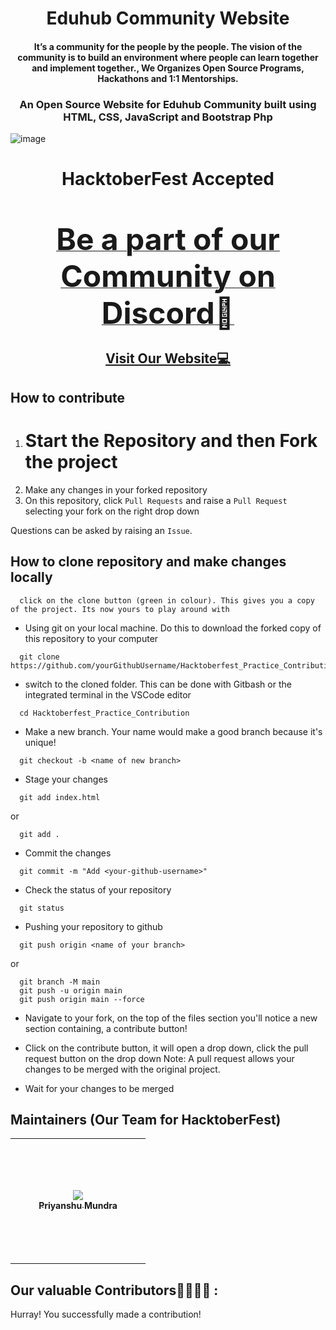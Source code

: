<h1 align="center">Eduhub Community Website </h1>
<h4 align="center"> It’s a community for the people by the people. The vision of the community is to build an environment where people can learn together and implement together., We Organizes Open Source Programs, Hackathons and 1:1 Mentorships. </h4>
<h3 align="center"> An Open Source Website for Eduhub Community built using HTML, CSS, JavaScript and Bootstrap Php </h3>

![image](https://res.cloudinary.com/practicaldev/image/fetch/s--u9O3bUqe--/c_imagga_scale,f_auto,fl_progressive,h_500,q_auto,w_1000/https://dev-to-uploads.s3.amazonaws.com/uploads/articles/12t9r8j7n9ynxbdzhs5p.png)

<h1 align="center">HacktoberFest Accepted </h1>
<br>
<p align="center">
<b><a href="https://discord.com/invite/b3ZJfH9eeN" target="_blank">
<font size="67"> Be a part of our Community on Discord🚀</font>
</a>
</b>
</p>
<h2 align="center">
<a href="http://eduhubcommunity.tech/" target="_blank">Visit Our Website💻</a>
</h2>

## How to contribute

1. # Start the Repository and then Fork the project
2. Make any changes in your forked repository
3. On this repository, click `Pull Requests` and raise a `Pull Request` selecting your fork on the right drop down

Questions can be asked by raising an `Issue`.

## How to clone repository and make changes locally

```
  click on the clone button (green in colour). This gives you a copy of the project. Its now yours to play around with
```

- Using git on your local machine. Do this to download the forked copy of this repository to your computer

```
  git clone https://github.com/yourGithubUsername/Hacktoberfest_Practice_Contribution
```

- switch to the cloned folder. This can be done with Gitbash or the integrated terminal in the VSCode editor

```
  cd Hacktoberfest_Practice_Contribution
```

- Make a new branch. Your name would make a good branch because it's unique!

```
  git checkout -b <name of new branch>
```

- Stage your changes

```
  git add index.html
```

or

```
  git add .
```

- Commit the changes

```
  git commit -m "Add <your-github-username>"
```

- Check the status of your repository

```
  git status
```

- Pushing your repository to github

```
  git push origin <name of your branch>
```

or

```
  git branch -M main
  git push -u origin main
  git push origin main --force
```

- Navigate to your fork, on the top of the files section you'll notice a new section containing, a contribute button!
- Click on the contribute button, it will open a drop down, click the pull request button on the drop down
  Note: A pull request allows your changes to be merged with the original project.

- Wait for your changes to be merged

## Maintainers (Our Team for HacktoberFest)

<table>
<tr>
    <td align="center" style="word-wrap: break-word; width: 200.0; height: 200.0">
        <a href=https://github.com/Spyder15>
            <img src=https://user-images.githubusercontent.com/97145602/194700119-a87642ce-505f-43dc-92fe-26b6ac632e8b.jpeg>
            <br />
            <sub style="font-size:14px"><b>Priyanshu Mundra</b></sub>
        </a>
    </td>
   </table>
   
## Our valuable Contributors👩‍💻👨‍💻 :

Hurray! You successfully made a contribution!
